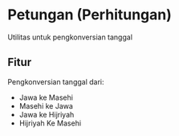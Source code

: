 # Petungan (Perhitungan)

Utilitas untuk pengkonversian tanggal

## Fitur

Pengkonversian tanggal dari:

- Jawa ke Masehi
- Masehi ke Jawa
- Jawa ke Hijriyah
- Hijriyah Ke Masehi


